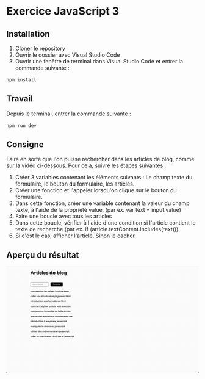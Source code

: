 # Exercice JavaScript 3

## Installation

1. Cloner le repository
2. Ouvrir le dossier avec Visual Studio Code
3. Ouvrir une fenêtre de terminal dans Visual Studio Code et entrer la commande suivante :

```bash
npm install
```

## Travail

Depuis le terminal, entrer la commande suivante :

```bash
npm run dev
```

## Consigne

Faire en sorte que l'on puisse rechercher dans les articles de blog, comme sur la vidéo ci-dessous. Pour cela, suivre les étapes suivantes :

1. Créer 3 variables contenant les éléments suivants : Le champ texte du formulaire, le bouton du formulaire, les articles.
2. Créer une fonction et l'appeler lorsqu'on clique sur le bouton du formulaire.
3. Dans cette fonction, créer une variable contenant la valeur du champ texte, à l'aide de la propriété value. (par ex. var text = input.value)
4. Faire une boucle avec tous les articles
5. Dans cette boucle, vérifier à l'aide d'une condition si l'article contient le texte de recherche (par ex. if (article.textContent.includes(text)))
6. Si c'est le cas, afficher l'article. Sinon le cacher.

## Aperçu du résultat

![](screenshot.gif)
